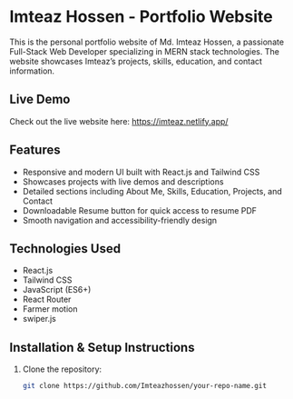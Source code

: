 # Imteaz Hossen - Portfolio Website

This is the personal portfolio website of Md. Imteaz Hossen, a passionate Full-Stack Web Developer specializing in MERN stack technologies. The website showcases Imteaz’s projects, skills, education, and contact information.

## Live Demo

Check out the live website here: https://imteaz.netlify.app/

## Features

- Responsive and modern UI built with React.js and Tailwind CSS
- Showcases projects with live demos and descriptions
- Detailed sections including About Me, Skills, Education, Projects, and Contact
- Downloadable Resume button for quick access to resume PDF
- Smooth navigation and accessibility-friendly design

## Technologies Used

- React.js
- Tailwind CSS
- JavaScript (ES6+)
- React Router
- Farmer motion
- swiper.js

## Installation & Setup Instructions

1. Clone the repository:

   ```bash
   git clone https://github.com/Imteazhossen/your-repo-name.git

